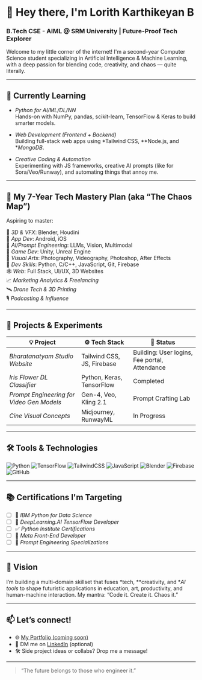 # 👋 Hey there, I'm Lorith Karthikeyan B
### B.Tech CSE - AIML @ SRM University | Future-Proof Tech Explorer

Welcome to my little corner of the internet! I'm a second-year Computer Science student specializing in Artificial Intelligence & Machine Learning, with a deep passion for blending code, creativity, and chaos — quite literally.

---

## 🧠 Currently Learning

- *Python for AI/ML/DL/NN*  
  Hands-on with NumPy, pandas, scikit-learn, TensorFlow & Keras to build smarter models.

- *Web Development (Frontend + Backend)*  
  Building full-stack web apps using *Tailwind CSS, **Node.js, and **MongoDB*.

- *Creative Coding & Automation*  
  Experimenting with JS frameworks, creative AI prompts (like for Sora/Veo/Runway), and automating things that annoy me.

---

## 🎯 My 7-Year Tech Mastery Plan (aka “The Chaos Map”)
Aspiring to master:

🎨 *3D & VFX*: Blender, Houdini  
📱 *App Dev*: Android, iOS  
🧠 *AI/Prompt Engineering*: LLMs, Vision, Multimodal  
🧪 *Game Dev*: Unity, Unreal Engine  
📸 *Visual Arts*: Photography, Videography, Photoshop, After Effects  
🧰 *Dev Skills*: Python, C/C++, JavaScript, Git, Firebase  
🕸️ *Web*: Full Stack, UI/UX, 3D Websites  
📈 *Marketing Analytics & Freelancing*  
🛰️ *Drone Tech & 3D Printing*  
🎙️ *Podcasting & Influence*  

---

## 🔧 Projects & Experiments

| 💡 Project | ⚙️ Tech Stack | 📌 Status |
|-----------|---------------|-----------|
| *Bharatanatyam Studio Website* | Tailwind CSS, JS, Firebase | Building: User logins, Fee portal, Attendance |
| *Iris Flower DL Classifier* | Python, Keras, TensorFlow | Completed |
| *Prompt Engineering for Video Gen Models* | Gen-4, Veo, Kling 2.1 | Prompt Crafting Lab |
| *Cine Visual Concepts* | Midjourney, RunwayML | In Progress |

---

## 🛠️ Tools & Technologies

![Python](https://img.shields.io/badge/Python-3776AB?style=flat&logo=python&logoColor=white)
![TensorFlow](https://img.shields.io/badge/TensorFlow-FF6F00?style=flat&logo=tensorflow&logoColor=white)
![TailwindCSS](https://img.shields.io/badge/Tailwind_CSS-38B2AC?style=flat&logo=tailwind-css&logoColor=white)
![JavaScript](https://img.shields.io/badge/JavaScript-F7DF1E?style=flat&logo=javascript&logoColor=black)
![Blender](https://img.shields.io/badge/Blender-F5792A?style=flat&logo=blender&logoColor=white)
![Firebase](https://img.shields.io/badge/Firebase-FFCA28?style=flat&logo=firebase&logoColor=black)
![GitHub](https://img.shields.io/badge/GitHub-181717?style=flat&logo=github&logoColor=white)

---

## 📚 Certifications I'm Targeting

- [ ] 🧠 *IBM Python for Data Science*
- [ ] 🔎 *DeepLearning.AI TensorFlow Developer*
- [ ] ✅ *Python Institute Certifications*
- [ ] 🚀 *Meta Front-End Developer*
- [ ] 🤖 *Prompt Engineering Specializations*

---

## 🔭 Vision

I’m building a multi-domain skillset that fuses *tech, **creativity, and **AI tools* to shape futuristic applications in education, art, productivity, and human-machine interaction. My mantra: “Code it. Create it. Chaos it.”

---

## 📫 Let’s connect!

- 🌐 [My Portfolio (coming soon)](https://github.com/Lorith-Karthikeyan)
- 💌 DM me on [LinkedIn](https://www.linkedin.com/in/lorith-karthikeyan) (optional)
- 🛠️ Side project ideas or collabs? Drop me a message!

---

> “The future belongs to those who engineer it.”
